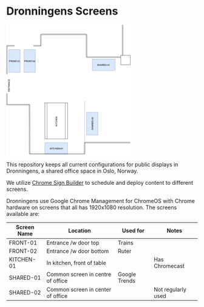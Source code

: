 # Dronningens Screens

![Screen Setup](screen-setup.png)

This repository keeps all current configurations for public displays in Dronningens, a shared office space in Oslo, Norway.

We utilize [Chrome Sign Builder](https://chrome.google.com/webstore/detail/chrome-sign-builder/odjaaghiehpobimgdjjfofmablbaleem) to schedule and deploy content to different screens.

Dronningens use Google Chrome Management for ChromeOS with Chrome hardware on screens that all has 1920x1080 resolution. The screens available are:

| Screen Name | Location                          | Used for      | Notes              |
| ----------- | --------------------------------- | ------------- | ------------------ |
| FRONT-01    | Entrance /w door top              | Trains        |                    |
| FRONT-02    | Entrance /w door bottom           | Ruter         |                    |
| KITCHEN-01  | In kitchen, front of table        |               | Has Chromecast     |
| SHARED-01   | Common screen in centre of office | Google Trends |                    |
| SHARED-02   | Common screen in center of office |               | Not regularly used |
